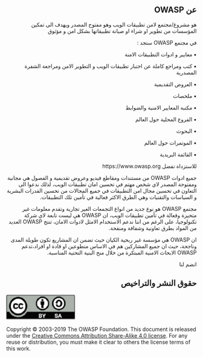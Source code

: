 <h2 dir='rtl' align='right'>عن OWASP </h2>

<p dir='rtl' align='right'>هو مشروع/مجتمع لامن تطبيقات الويب وهو مفتوح المصدر ويهدف الى تمكين المؤسسات من تطوير او شراء او صيانة تطبيقاتها بشكل امن و مؤثوق </p>


 <p dir='rtl' align='right'> في مجتمع OWASP ستجد : </p> 

<p dir='rtl' align='right'> ▪️ معايير و ادوات التطبيقات الامنة </p>
<p dir='rtl' align='right'> ▪️ كتب ومراجع كاملة عن اختبار تطبيقات الويب و التطوير الامن ومراجعة الشفرة المصدرية </p>
<p dir='rtl' align='right'> ▪️ العروض التقديمية </p>
<p dir='rtl' align='right'> ▪️ ملخصات </p>
<p dir='rtl' align='right'> ▪️ مكتبة المعايير الامنية والضوابط </p>
<p dir='rtl' align='right'> ▪️ الفروع المحلية حول العالم </p>
<p dir='rtl' align='right'> ▪️ البحوث </p>
<p dir='rtl' align='right'> ▪️ الموتمرات حول العالم </p>
<p dir='rtl' align='right'> ▪️ القائمة البريدية </p>


<p dir='rtl' align='right'> للاستزداة تفضل  https://www.owasp.org </p>

<p dir='rtl' align='right'> 
جميع ادوات OWASP  من مستندات ومقاطع فيديو وعروض تقديمية و الفصول هي مجانية ومفتوحة المصدر لاي شخص مهتم في تحسين امان تطبيقات الويب، لذلك ندعوا الى التعاون في تحسين مجال امن التطبيقات في جميع المجالات من تحسين القدرات البشرية و السياسات والتقنيات وهي الطرق الاكثر فعالية في تأمين تلك التطبيقات.
<p dir='rtl' align='right'> 
مجتمع OWASP هو نوع جديد من انواع التجمعات الغير تجارية وتقدم معلومات غير متحيزة وفعالة في تأمين تطبيقات الويب، ان OWASP هي ليست تابعة لاي شركة تكنولوجيا، على الرغم من اننا ندعم الاستخدام الامثل لادوات الامان، تنتج OWASP العديد من المواد بطرق تعاونية وشفافة ومنقحة.
<p dir='rtl' align='right'> 
ان OWASP هي مؤسسة غير ربحية الكيان حيث تضمن ان المشاريع تكون طويلة المدى وناجحة، حيث ان جميع المشاركين هم في الاساس متطوعين او قادة او افراد،تدعم OWASP الابحاث الامنية المبتكرة من خلال منح البنية التحتية المناسبة.
<p dir='rtl' align='right'> 
انضم لنا 
</p> 

<h2 dir='rtl' align='right'>حقوق النشر والتراخيص   </h2>

![license](images/license.png)

Copyright © 2003-2019 The OWASP Foundation. This document is released under the
[Creative Commons Attribution Share-Alike 4.0 license][7]. For any reuse or
distribution, you must make it clear to others the license terms of this work.

[1]: https://www.youtube.com/user/OWASPGLOBAL
[2]: https://www.owasp.org/index.php/OWASP_Cheat_Sheet_Series
[3]: https://www.owasp.org/index.php/OWASP_Chapter
[4]: https://www.owasp.org/index.php/Category:OWASP_AppSec_Conference
[5]: https://lists.owasp.org/mailman/listinfo
[6]: https://www.owasp.org
[7]: http://creativecommons.org/licenses/by-sa/4.0/
